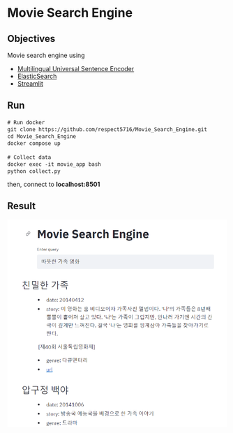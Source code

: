 

# Movie Search Engine

## Objectives

Movie search engine using 

* [Multilingual Universal Sentence Encoder](https://arxiv.org/abs/1907.04307) 
* [ElasticSearch](https://www.elastic.co/kr/elasticsearch/)
* [Streamlit](https://github.com/streamlit/streamlit)





## Run

```shell
# Run docker
git clone https://github.com/respect5716/Movie_Search_Engine.git
cd Movie_Search_Engine
docker compose up

# Collect data
docker exec -it movie_app bash
python collect.py
```

then, connect to **localhost:8501**



## Result

![](https://github.com/respect5716/Movie_Search_Engine/blob/main/result.PNG)

